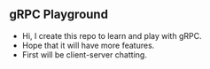 ## gRPC Playground
- Hi, I create this repo to learn and play with gRPC. 
- Hope that it will have more features.
- First will be client-server chatting.